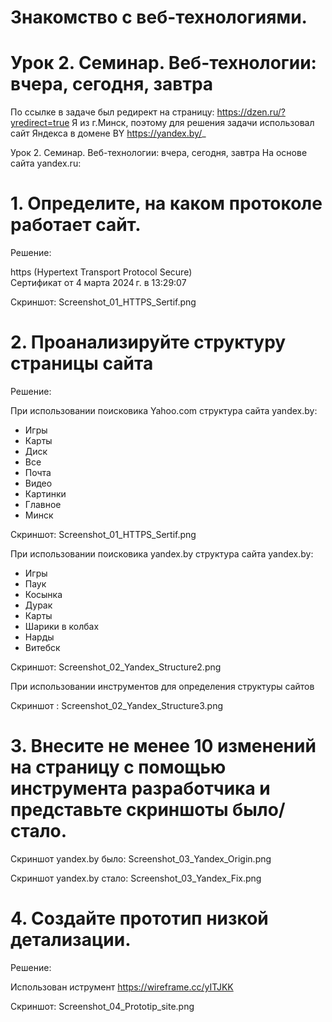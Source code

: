 # Знакомство с веб-технологиями.

# Урок 2. Семинар. Веб-технологии: вчера, сегодня, завтра

По ссылке в задаче был редирект на страницу:
https://dzen.ru/?yredirect=true
 Я из г.Минск, поэтому для решения задачи использовал сайт Яндекса в домене BY https://yandex.by/_

Урок 2. Семинар. Веб-технологии: вчера, сегодня, завтра
На основе сайта yandex.ru:

# 1. Определите, на каком протоколе работает сайт.
Решение:

https (Hypertext Transport Protocol Secure)  
Сертификат от 4 марта 2024 г. в 13:29:07

Скриншот: Screenshot_01_HTTPS_Sertif.png

# 2. Проанализируйте структуру страницы сайта

Решение:

При использовании поисковика Yahoo.com структура сайта yandex.by:
- Игры
- Карты
- Диск
- Все
- Почта
- Видео
- Картинки
- Главное
- Минск

Скриншот: Screenshot_01_HTTPS_Sertif.png

При использовании поисковика yandex.by структура сайта yandex.by: 
- Игры
- Паук
- Косынка
- Дурак
- Карты
- Шарики в колбах
- Нарды
- Витебск

Скриншот: Screenshot_02_Yandex_Structure2.png

При использовании инструментов для определения структуры сайтов

Скриншот : Screenshot_02_Yandex_Structure3.png

# 3. Внесите не менее 10 изменений на страницу с помощью инструмента разработчика и представьте скриншоты было/стало.

Скриншот yandex.by было: Screenshot_03_Yandex_Origin.png

Скриншот yandex.by стало: Screenshot_03_Yandex_Fix.png


# 4. Создайте прототип низкой детализации.

Решение: 

Использован иструмент https://wireframe.cc/yITJKK

Скриншот: Screenshot_04_Prototip_site.png
